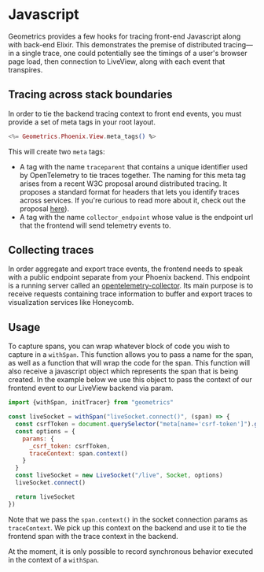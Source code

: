 # Javascript

Geometrics provides a few hooks for tracing front-end Javascript along with back-end Elixir. This demonstrates the
premise of distributed tracing—in a single trace, one could potentially see the timings of a user's browser page load,
then connection to LiveView, along with each event that transpires.

## Tracing across stack boundaries

In order to tie the backend tracing context to front end events, you must provide a set of meta tags in your root
layout.

```.eex
<%= Geometrics.Phoenix.View.meta_tags() %>
```

This will create two `meta` tags:

* A tag with the name `traceparent` that contains a unique identifier used by OpenTelemetry to tie traces together. The
  naming for this meta tag arises from a recent W3C proposal around distributed tracing. It proposes a standard format
  for headers that lets you identify traces across services. If you're curious to read more about it, check out the
  proposal [here](https://www.w3.org/TR/trace-context/#problem-statement)).
* A tag with the name `collector_endpoint` whose value is the endpoint url that the frontend will send telemetry events
  to.

## Collecting traces

In order aggregate and export trace events, the frontend needs to speak with a public endpoint separate from your
Phoenix backend. This endpoint is a running server called
an [opentelemetry-collector](https://github.com/open-telemetry/opentelemetry-collector). Its main purpose is to receive
requests containing trace information to buffer and export traces to visualization services like Honeycomb.

## Usage

To capture spans, you can wrap whatever block of code you wish to capture in a `withSpan`. This function allows you to
pass a name for the span, as well as a function that will wrap the code for the span. This function will also receive a
javascript object which represents the span that is being created. In the example below we use this object to pass the
context of our frontend event to our LiveView backend via param.

```.js
import {withSpan, initTracer} from "geometrics"

const liveSocket = withSpan("liveSocket.connect()", (span) => {
  const csrfToken = document.querySelector("meta[name='csrf-token']").getAttribute("content")
  const options = {
    params: {
      _csrf_token: csrfToken,
      traceContext: span.context()
    }
  }
  const liveSocket = new LiveSocket("/live", Socket, options)
  liveSocket.connect()

  return liveSocket
})
```

Note that we pass the `span.context()` in the socket connection params as `traceContext`. We pick up this context on the
backend and use it to tie the frontend span with the trace context in the backend.

At the moment, it is only possible to record synchronous behavior executed in the context of a `withSpan`.